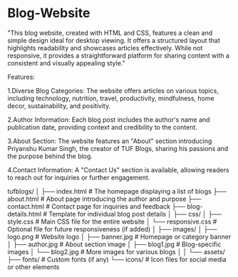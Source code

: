 # Blog-Website
"This blog website, created with HTML and CSS, features a clean and simple design ideal for desktop viewing. It offers a structured layout that highlights readability and showcases articles effectively. While not responsive, it provides a straightforward platform for sharing content with a consistent and visually appealing style."

Features:

1.Diverse Blog Categories: The website offers articles on various topics, including technology, nutrition, travel, productivity, mindfulness, home decor, sustainability, and positivity. 

2.Author Information: Each blog post includes the author's name and publication date, providing context and credibility to the content.

3.About Section: The website features an "About" section introducing Priyanshu Kumar Singh, the creator of TUF Blogs, sharing his passions and the purpose behind the blog.

4.Contact Information: A "Contact Us" section is available, allowing readers to reach out for inquiries or further engagement.

tufblogs/
│
├── index.html          # The homepage displaying a list of blogs
├── about.html          # About page introducing the author and purpose
├── contact.html        # Contact page for inquiries and feedback
├── blog-details.html   # Template for individual blog post details
│
├── css/
│   ├── style.css       # Main CSS file for the entire website
│   └── responsive.css  # Optional file for future responsiveness (if added)
│
├── images/
│   ├── logo.png        # Website logo
│   ├── banner.jpg      # Homepage or category banner
│   ├── author.jpg      # About section image
│   ├── blog1.jpg       # Blog-specific images
│   └── blog2.jpg       # More images for various blogs
│
│
└── assets/
    ├── fonts/          # Custom fonts (if any)
    └── icons/          # Icon files for social media or other elements
